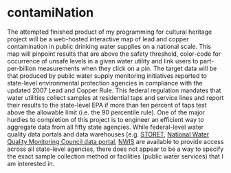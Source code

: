 # contamiNation

The attempted finished product of my programming for cultural heritage project will be a web-hosted interactive map of lead and copper contamination in public drinking water supplies on a national scale. This map will pinpoint results that are above the safety threshold, color-code for occurrence of unsafe levels in a given water utility and link users to part-per-billion measurements when they click on a pin. The target data will be that produced by public water supply monitoring initiatives reported to state-level environmental protection agencies in compliance with the updated 2007 Lead and Copper Rule. This federal regulation mandates that water utilities collect samples at residential taps and service lines and report their results to the state-level EPA if more than ten percent of taps test above the allowable limit (i.e. the 90 percentile rule). 
One of the major hurdles to completion of this project is to engineer an efficient way to aggregate data from all fifty state agencies. While federal-level water quality data portals and data warehouses [e.g. [STORET](https://ofmpub.epa.gov/storpubl/dw_pages.querycriteria), [National Water Quality Monitoring Council data portal](https://www.waterqualitydata.us/portal/), [NWIS](https://waterdata.usgs.gov/nwis) are available to provide access across all state-level agencies, there does not appear to be a way to specify the exact sample collection method or facilities (public water services) that I am interested in. 
